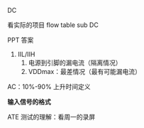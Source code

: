 DC

看实际的项目 flow table sub DC

PPT 答案



1. IIL/IIH
   1. 电源到引脚的漏电流（隔离情况）
   2. VDDmax：最差情况（最有可能漏电流）

AC：10%-90% 上升时间定义

**输入信号的格式**

ATE 测试的理解：看周一的录屏


